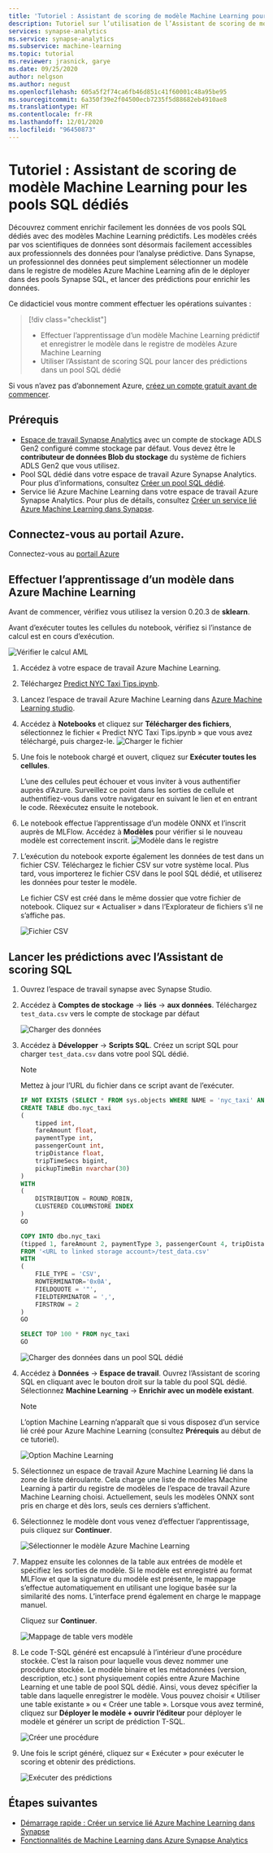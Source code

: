 ```yaml
---
title: 'Tutoriel : Assistant de scoring de modèle Machine Learning pour les pools SQL dédiés'
description: Tutoriel sur l’utilisation de l’Assistant de scoring de modèles Machine Learning pour enrichir des données des pools SQL dédiés
services: synapse-analytics
ms.service: synapse-analytics
ms.subservice: machine-learning
ms.topic: tutorial
ms.reviewer: jrasnick, garye
ms.date: 09/25/2020
author: nelgson
ms.author: negust
ms.openlocfilehash: 605a5f2f74ca6fb46d851c41f60001c48a95be95
ms.sourcegitcommit: 6a350f39e2f04500ecb7235f5d88682eb4910ae8
ms.translationtype: HT
ms.contentlocale: fr-FR
ms.lasthandoff: 12/01/2020
ms.locfileid: "96450873"
---
```

# <a name="tutorial-machine-learning-model-scoring-wizard-preview-for-dedicated-sql-pools"></a>Tutoriel : Assistant de scoring de modèle Machine Learning pour les pools SQL dédiés

Découvrez comment enrichir facilement les données de vos pools SQL dédiés avec des modèles Machine Learning prédictifs.  Les modèles créés par vos scientifiques de données sont désormais facilement accessibles aux professionnels des données pour l’analyse prédictive. Dans Synapse, un professionnel des données peut simplement sélectionner un modèle dans le registre de modèles Azure Machine Learning afin de le déployer dans des pools Synapse SQL, et lancer des prédictions pour enrichir les données.

Ce didacticiel vous montre comment effectuer les opérations suivantes :

> [!div class="checklist"]
> - Effectuer l’apprentissage d’un modèle Machine Learning prédictif et enregistrer le modèle dans le registre de modèles Azure Machine Learning
> - Utiliser l’Assistant de scoring SQL pour lancer des prédictions dans un pool SQL dédié

Si vous n’avez pas d’abonnement Azure, [créez un compte gratuit avant de commencer](https://azure.microsoft.com/free/).

## <a name="prerequisites"></a>Prérequis

- [Espace de travail Synapse Analytics](../get-started-create-workspace.md) avec un compte de stockage ADLS Gen2 configuré comme stockage par défaut. Vous devez être le **contributeur de données Blob du stockage** du système de fichiers ADLS Gen2 que vous utilisez.
- Pool SQL dédié dans votre espace de travail Azure Synapse Analytics. Pour plus d’informations, consultez [Créer un pool SQL dédié](../quickstart-create-sql-pool-studio.md).
- Service lié Azure Machine Learning dans votre espace de travail Azure Synapse Analytics. Pour plus de détails, consultez [Créer un service lié Azure Machine Learning dans Synapse](quickstart-integrate-azure-machine-learning.md).

## <a name="sign-in-to-the-azure-portal"></a>Connectez-vous au portail Azure.

Connectez-vous au [portail Azure](https://portal.azure.com/)

## <a name="train-a-model-in-azure-machine-learning"></a>Effectuer l’apprentissage d’un modèle dans Azure Machine Learning

Avant de commencer, vérifiez vous utilisez la version 0.20.3 de **sklearn**.

Avant d’exécuter toutes les cellules du notebook, vérifiez si l’instance de calcul est en cours d’exécution.

![Vérifier le calcul AML](media/tutorial-sql-pool-model-scoring-wizard/tutorial-sql-scoring-wizard-train-00b.png)

1. Accédez à votre espace de travail Azure Machine Learning.

1. Téléchargez [Predict NYC Taxi Tips.ipynb](https://go.microsoft.com/fwlink/?linkid=2144301).

1. Lancez l’espace de travail Azure Machine Learning dans [Azure Machine Learning studio](https://ml.azure.com).

1. Accédez à **Notebooks** et cliquez sur **Télécharger des fichiers**, sélectionnez le fichier « Predict NYC Taxi Tips.ipynb » que vous avez téléchargé, puis chargez-le.
   ![Charger le fichier](media/tutorial-sql-pool-model-scoring-wizard/tutorial-sql-scoring-wizard-train-00a.png)

1. Une fois le notebook chargé et ouvert, cliquez sur **Exécuter toutes les cellules**.

   L’une des cellules peut échouer et vous inviter à vous authentifier auprès d’Azure. Surveillez ce point dans les sorties de cellule et authentifiez-vous dans votre navigateur en suivant le lien et en entrant le code. Réexécutez ensuite le notebook.

1. Le notebook effectue l’apprentissage d’un modèle ONNX et l’inscrit auprès de MLFlow. Accédez à **Modèles** pour vérifier si le nouveau modèle est correctement inscrit.
   ![Modèle dans le registre](media/tutorial-sql-pool-model-scoring-wizard/tutorial-sql-scoring-wizard-train-00c.png)

1. L’exécution du notebook exporte également les données de test dans un fichier CSV. Téléchargez le fichier CSV sur votre système local. Plus tard, vous importerez le fichier CSV dans le pool SQL dédié, et utiliserez les données pour tester le modèle.

   Le fichier CSV est créé dans le même dossier que votre fichier de notebook. Cliquez sur « Actualiser » dans l’Explorateur de fichiers s’il ne s’affiche pas.

   ![Fichier CSV](media/tutorial-sql-pool-model-scoring-wizard/tutorial-sql-scoring-wizard-train-00d.png)

## <a name="launch-predictions-with-sql-scoring-wizard"></a>Lancer les prédictions avec l’Assistant de scoring SQL

1. Ouvrez l’espace de travail synapse avec Synapse Studio.

1. Accédez à **Comptes de stockage** -> **liés** -> **aux données**. Téléchargez `test_data.csv` vers le compte de stockage par défaut

   ![Charger des données](media/tutorial-sql-pool-model-scoring-wizard/tutorial-sql-scoring-wizard-00a.png)

1. Accédez à **Développer** -> **Scripts SQL**. Créez un script SQL pour charger `test_data.csv` dans votre pool SQL dédié.

   > [!NOTE]
   > Mettez à jour l’URL du fichier dans ce script avant de l’exécuter.

   ```SQL
   IF NOT EXISTS (SELECT * FROM sys.objects WHERE NAME = 'nyc_taxi' AND TYPE = 'U')
   CREATE TABLE dbo.nyc_taxi
   (
       tipped int,
       fareAmount float,
       paymentType int,
       passengerCount int,
       tripDistance float,
       tripTimeSecs bigint,
       pickupTimeBin nvarchar(30)
   )
   WITH
   (
       DISTRIBUTION = ROUND_ROBIN,
       CLUSTERED COLUMNSTORE INDEX
   )
   GO
   
   COPY INTO dbo.nyc_taxi
   (tipped 1, fareAmount 2, paymentType 3, passengerCount 4, tripDistance 5, tripTimeSecs 6, pickupTimeBin 7)
   FROM '<URL to linked storage account>/test_data.csv'
   WITH
   (
       FILE_TYPE = 'CSV',
       ROWTERMINATOR='0x0A',
       FIELDQUOTE = '"',
       FIELDTERMINATOR = ',',
       FIRSTROW = 2
   )
   GO
   
   SELECT TOP 100 * FROM nyc_taxi
   GO
   ```

   ![Charger des données dans un pool SQL dédié](media/tutorial-sql-pool-model-scoring-wizard/tutorial-sql-scoring-wizard-00b.png)

1. Accédez à **Données** -> **Espace de travail**. Ouvrez l’Assistant de scoring SQL en cliquant avec le bouton droit sur la table du pool SQL dédié. Sélectionnez **Machine Learning** -> **Enrichir avec un modèle existant**.

   > [!NOTE]
   > L’option Machine Learning n’apparaît que si vous disposez d’un service lié créé pour Azure Machine Learning (consultez **Prérequis** au début de ce tutoriel).

   ![Option Machine Learning](media/tutorial-sql-pool-model-scoring-wizard/tutorial-sql-scoring-wizard-00c.png)

1. Sélectionnez un espace de travail Azure Machine Learning lié dans la zone de liste déroulante. Cela charge une liste de modèles Machine Learning à partir du registre de modèles de l’espace de travail Azure Machine Learning choisi. Actuellement, seuls les modèles ONNX sont pris en charge et dès lors, seuls ces derniers s’affichent.

1. Sélectionnez le modèle dont vous venez d’effectuer l’apprentissage, puis cliquez sur **Continuer**.

   ![Sélectionner le modèle Azure Machine Learning](media/tutorial-sql-pool-model-scoring-wizard/tutorial-sql-scoring-wizard-00d.png)

1. Mappez ensuite les colonnes de la table aux entrées de modèle et spécifiez les sorties de modèle. Si le modèle est enregistré au format MLFlow et que la signature du modèle est présente, le mappage s’effectue automatiquement en utilisant une logique basée sur la similarité des noms. L’interface prend également en charge le mappage manuel.

   Cliquez sur **Continuer**.

   ![Mappage de table vers modèle](media/tutorial-sql-pool-model-scoring-wizard/tutorial-sql-scoring-wizard-00e.png)

1. Le code T-SQL généré est encapsulé à l’intérieur d’une procédure stockée. C’est la raison pour laquelle vous devez nommer une procédure stockée. Le modèle binaire et les métadonnées (version, description, etc.) sont physiquement copiés entre Azure Machine Learning et une table de pool SQL dédié. Ainsi, vous devez spécifier la table dans laquelle enregistrer le modèle. Vous pouvez choisir « Utiliser une table existante » ou « Créer une table ». Lorsque vous avez terminé, cliquez sur **Déployer le modèle + ouvrir l’éditeur** pour déployer le modèle et générer un script de prédiction T-SQL.

   ![Créer une procédure](media/tutorial-sql-pool-model-scoring-wizard/tutorial-sql-scoring-wizard-00f.png)

1. Une fois le script généré, cliquez sur « Exécuter » pour exécuter le scoring et obtenir des prédictions.

   ![Exécuter des prédictions](media/tutorial-sql-pool-model-scoring-wizard/tutorial-sql-scoring-wizard-00g.png)

## <a name="next-steps"></a>Étapes suivantes

- [Démarrage rapide : Créer un service lié Azure Machine Learning dans Synapse](quickstart-integrate-azure-machine-learning.md)
- [Fonctionnalités de Machine Learning dans Azure Synapse Analytics](what-is-machine-learning.md)
